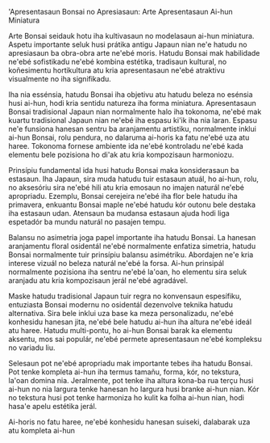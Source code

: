 'Apresentasaun Bonsai no Apresiasaun: Arte Apresentasaun Ai-hun Miniatura

Arte Bonsai seidauk hotu iha kultivasaun no modelasaun ai-hun miniatura. Aspetu importante seluk husi prátika antigu Japaun nian ne'e hatudu no apresiasaun ba obra-obra arte ne'ebé moris. Hatudu Bonsai mak habilidade ne'ebé sofistikadu ne'ebé kombina estétika, tradisaun kultural, no koñesimentu hortikultura atu kria apresentasaun ne'ebé atraktivu visualmente no iha signifikadu.

Iha nia essénsia, hatudu Bonsai iha objetivu atu hatudu beleza no esénsia husi ai-hun, hodi kria sentidu natureza iha forma miniatura. Apresentasaun Bonsai tradisional Japaun nian normalmente halo iha tokonoma, ne'ebé mak kuartu tradisional Japaun nian ne'ebé iha espasu ki'ik iha nia laran. Espasu ne'e funsiona hanesan sentru ba aranjamentu artistiku, normalmente inklui ai-hun Bonsai, rolu pendura, no dalaruma ai-horis ka fatu ne'ebé uza atu haree. Tokonoma fornese ambiente ida ne'ebé kontroladu ne'ebé kada elementu bele pozisiona ho di'ak atu kria kompozisaun harmoniozu.

Prinsípiu fundamental ida husi hatudu Bonsai maka konsiderasaun ba estasaun. Iha Japaun, sira muda hatudu tuir estasaun atuál, ho ai-hun, rolu, no aksesóriu sira ne'ebé hili atu kria emosaun no imajen naturál ne'ebé apropriadu. Ezemplu, Bonsai cerejeira ne'ebé iha flor bele hatudu iha primavera, enkuantu Bonsai maple ne'ebé hatudu kór outonu bele destaka iha estasaun udan. Atensaun ba mudansa estasaun ajuda hodi liga espetadór ba mundu naturál no pasajen tempu.

Balansu no asimetria joga papel importante iha hatudu Bonsai. La hanesan aranjamentu floral osidentál ne'ebé normalmente enfatiza simetria, hatudu Bonsai normalmente tuir prinsípiu balansu asimétriku. Abordajen ne'e kria interese vizuál no beleza naturál ne'ebé la forsa. Ai-hun prinsipál normalmente pozisiona iha sentru ne'ebé la'oan, ho elementu sira seluk aranjadu atu kria kompozisaun jerál ne'ebé agradável.

Maske hatudu tradisional Japaun tuir regra no konvensaun espesífiku, entuziasta Bonsai modernu no osidentál dezenvolve teknika hatudu alternativa. Sira bele inklui uza base ka meza personalizadu, ne'ebé konhesidu hanesan jita, ne'ebé bele hatudu ai-hun iha altura ne'ebé ideál atu haree. Hatudu multi-pontu, ho ai-hun Bonsai barak ka elementu aksentu, mos sai populár, ne'ebé permete apresentasaun ne'ebé kompleksu no variadu liu.

Selesaun pot ne'ebé apropriadu mak importante tebes iha hatudu Bonsai. Pot tenke kompleta ai-hun iha termus tamañu, forma, kór, no tekstura, la'oan domina nia. Jeralmente, pot tenke iha altura kona-ba rua terçu husi ai-hun no nia largura tenke hanesan ho largura husi branke ai-hun nian. Kór no tekstura husi pot tenke harmoniza ho kulit ka folha ai-hun nian, hodi hasa'e apelu estétika jerál.

Ai-horis no fatu haree, ne'ebé konhesidu hanesan suiseki, dalabarak uza atu kompleta ai-hun